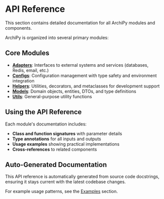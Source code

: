 # API Reference

This section contains detailed documentation for all ArchiPy modules and components.

ArchiPy is organized into several primary modules:

## Core Modules

- [**Adapters**](adapters.md): Interfaces to external systems and services (databases, Redis, email, etc.)
- [**Configs**](configs.md): Configuration management with type safety and environment integration
- [**Helpers**](helpers.md): Utilities, decorators, and metaclasses for development support
- [**Models**](models.md): Domain objects, entities, DTOs, and type definitions
- [**Utils**](utils.md): General-purpose utility functions

## Using the API Reference

Each module's documentation includes:

- **Class and function signatures** with parameter details
- **Type annotations** for all inputs and outputs
- **Usage examples** showing practical implementations
- **Cross-references** to related components

## Auto-Generated Documentation

This API reference is automatically generated from source code docstrings, ensuring it stays current with the latest codebase changes.

For example usage patterns, see the [Examples](../examples/adapters/index.md) section.